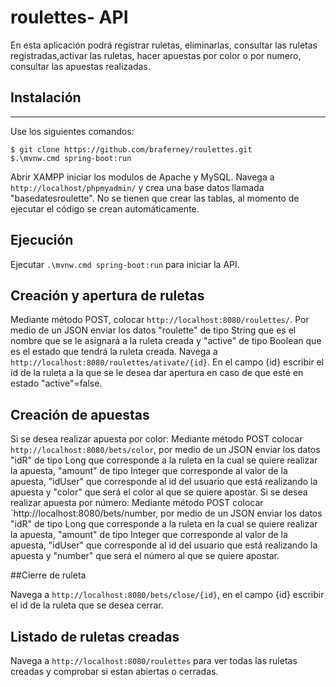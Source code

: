 # roulettes- API

En esta aplicación podrá registrar ruletas, eliminarlas, consultar las ruletas registradas,activar las ruletas, hacer apuestas por color o por numero, consultar las apuestas realizadas.

## Instalación
***
Use los siguientes comandos:
```
$ git clone https://github.com/braferney/roulettes.git
$.\mvnw.cmd spring-boot:run
```
Abrir XAMPP iniciar los modulos de Apache y MySQL.
Navega a `http://localhost/phpmyadmin/` y crea una base datos llamada "basedatesroulette". No se tienen que crear las tablas, al momento de ejecutar el código se crean automáticamente.

## Ejecución
Ejecutar `.\mvnw.cmd spring-boot:run` para iniciar la API.

## Creación y apertura de ruletas

Mediante método POST, colocar `http://localhost:8080/roulettes/`. Por medio de un JSON enviar los datos "roulette" de tipo String que es el nombre que se le asignará a la ruleta creada y "active" de tipo Boolean que es el estado que tendrá la ruleta creada.
Navega a `http://localhost:8080/roulettes/ativate/{id}`. En el campo {id} escribir el id de la ruleta a la que se le desea dar apertura en caso de que esté en estado "active"=false.

## Creación de apuestas

Si se desea realizar apuesta por color: Mediante método POST colocar `http://localhost:8080/bets/color`, por medio de un JSON enviar los datos "idR" de tipo Long que corresponde a la ruleta en la cual se quiere realizar la apuesta, "amount" de tipo Integer que corresponde al valor de la apuesta, "idUser" que corresponde al id del usuario que está realizando la apuesta y "color" que será el color al que se quiere apostar.
Si se desea realizar apuesta por número: Mediante método POST  colocar `http://localhost:8080/bets/number, por medio de un JSON enviar los datos "idR" de tipo Long que corresponde a la ruleta en la cual se quiere realizar la apuesta, "amount" de tipo Integer que corresponde al valor de la apuesta, "idUser" que corresponde al id del usuario que está realizando la apuesta y "number" que será el número al que se quiere apostar.

##Cierre de ruleta

Navega a `http://localhost:8080/bets/close/{id}`, en el campo {id} escribir el id de la ruleta que se desea cerrar.

## Listado de ruletas creadas

Navega a `http://localhost:8080/roulettes` para ver todas las ruletas creadas y comprobar si estan abiertas o cerradas.